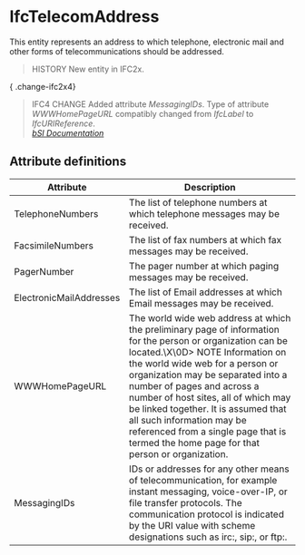 IfcTelecomAddress
=================
This entity represents an address to which telephone, electronic mail and
other forms of telecommunications should be addressed.  
  
> HISTORY  New entity in IFC2x.  
  
{ .change-ifc2x4}  
> IFC4 CHANGE  Added attribute _MessagingIDs_. Type of attribute
> _WWWHomePageURL_ compatibly changed from _IfcLabel_ to _IfcURIReference_.  
[ _bSI
Documentation_](https://standards.buildingsmart.org/IFC/DEV/IFC4_2/FINAL/HTML/schema/ifcactorresource/lexical/ifctelecomaddress.htm)


Attribute definitions
---------------------
| Attribute               | Description                                                                                                                                                                                                                                                                                                                                                                                                                                                  |
|-------------------------|--------------------------------------------------------------------------------------------------------------------------------------------------------------------------------------------------------------------------------------------------------------------------------------------------------------------------------------------------------------------------------------------------------------------------------------------------------------|
| TelephoneNumbers        | The list of telephone numbers at which telephone messages may be received.                                                                                                                                                                                                                                                                                                                                                                                   |
| FacsimileNumbers        | The list of fax numbers at which fax messages may be received.                                                                                                                                                                                                                                                                                                                                                                                               |
| PagerNumber             | The pager number at which paging messages may be received.                                                                                                                                                                                                                                                                                                                                                                                                   |
| ElectronicMailAddresses | The list of Email addresses at which Email messages may be received.                                                                                                                                                                                                                                                                                                                                                                                         |
| WWWHomePageURL          | The world wide web address at which the preliminary page of information for the person or organization can be located.\X\0D> NOTE  Information on the world wide web for a person or organization may be separated into a number of pages and across a number of host sites, all of which may be linked together. It is assumed that all such information may be referenced from a single page that is termed the home page for that person or organization. |
| MessagingIDs            | IDs or addresses for any other means of telecommunication, for example instant messaging, voice-over-IP, or file transfer protocols. The communication protocol is indicated by the URI value with scheme designations such as irc:, sip:, or ftp:.                                                                                                                                                                                                          |

